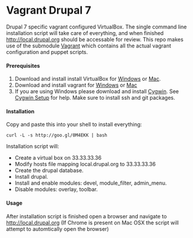 Vagrant Drupal 7
==============

Drupal 7 specific vagrant configured VirtualBox. The single command line installation script will take care
of everything, and when finished http://local.drupal.org should be accessable for review. This repo makes
use of the submodule [Vagrant](https://github.com/delphian/vagrant) which contains all the actual vagrant
configuration and puppet scripts.

#### Prerequisites ####

1. Download and install install VirtualBox for [Windows](http://download.virtualbox.org/virtualbox/4.2.6/VirtualBox-4.2.6-82870-Win.exe) or [Mac](http://download.virtualbox.org/virtualbox/4.2.6/VirtualBox-4.2.6-82870-OSX.dmg).
2. Download and install vagrant for [Windows](http://files.vagrantup.com/packages/476b19a9e5f499b5d0b9d4aba5c0b16ebe434311/Vagrant.msi) or [Mac](http://files.vagrantup.com/packages/476b19a9e5f499b5d0b9d4aba5c0b16ebe434311/Vagrant.dmg)
3. If you are using Windows please download and install [Cygwin](http://cygwin.com/setup.exe). See [Cygwin Setup](http://cygwin.com/cygwin-ug-net/setup-net.html#setup-packages) for help. Make sure to install ssh and git packages.

#### Installation ####

Copy and paste this into your shell to install everything:

```
curl -L -s http://goo.gl/0M4EKK | bash
```

Installation script will:

 * Create a virtual box on 33.33.33.36
 * Modify hosts file mapping local.drupal.org to 33.33.33.36
 * Create the drupal database.
 * Install drupal.
 * Install and enable modules: devel, module\_filter, admin\_menu.
 * Disable modules: overlay, toolbar.

#### Usage ####

After installation script is finished open a browser and navigate to http://local.drupal.org 
(If Chrome is present on Mac OSX the script will attempt to automtically open the browser)
